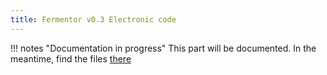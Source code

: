 ```yaml
---
title: Fermentor v0.3 Electronic code
---
```


!!! notes "Documentation in progress"
    This part will be documented. In the meantime, find the files [there](https://github.com/domingoclub/incubator-code)
